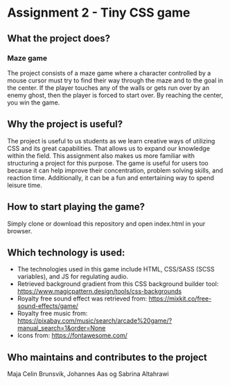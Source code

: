 # Assignment 2 - Tiny CSS game

## What the project does?
### Maze game
The project consists of a maze game where a character controlled by a mouse cursor must try to find their way through the maze and to the goal in the center.
If the player touches any of the walls or gets run over by an enemy ghost, then the player is forced to start over. By reaching the center, you win the game. 

## Why the project is useful?
The project is useful to us students as we learn creative ways of utilizing CSS and its great capabilities. That allows us to expand our knowledge within the field. This assignment also makes us more familiar with structuring a project for this purpose. 
The game is useful for users too because it can help improve their concentration, problem solving skills, and reaction time. Additionally, it can be a fun and entertaining way to spend leisure time. 

## How to start playing the game?
Simply clone or download this repository and open index.html in your browser.

## Which technology is used:
* The technologies used in this game include HTML, CSS/SASS (SCSS variables), and JS for regulating audio.
* Retrieved background gradient from this CSS background builder tool: https://www.magicpattern.design/tools/css-backgrounds
* Royalty free sound effect was retrieved from: https://mixkit.co/free-sound-effects/game/
* Royalty free music from: https://pixabay.com/music/search/arcade%20game/?manual_search=1&order=None
* Icons from: https://fontawesome.com/

## Who maintains and contributes to the project
Maja Celin Brunsvik, Johannes Aas og Sabrina Altahrawi

